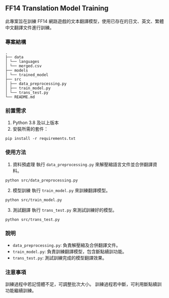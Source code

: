 ## FF14 Translation Model Training
此專案旨在訓練 FF14 網路遊戲的文本翻譯模型，使用已存在的日文、英文、繁體中文翻譯文件進行訓練。

### 專案結構
```
.
├── data
│ └── languages
│ └── merged.csv
├── models
│ └── trained_model
├── src
│ ├── data_preprocessing.py
│ ├── train_model.py
│ └── trans_test.py
└── README.md
```


### 前置需求

1. Python 3.8 及以上版本
2. 安裝所需的套件：
```
pip install -r requirements.txt
```


### 使用方法

1. 資料預處理
執行 `data_preprocessing.py` 來解壓縮語言文件並合併翻譯資料。
```
python src/data_preprocessing.py
```

2. 模型訓練
執行 `train_model.py` 來訓練翻譯模型。
```
python src/train_model.py
```

3. 測試翻譯
執行 `trans_test.py` 來測試訓練好的模型。
```
python src/trans_test.py
```


### 說明
* `data_preprocessing.py`: 負責解壓縮及合併翻譯文件。
* `train_model.py`: 負責訓練翻譯模型，包含斷點續訓功能。
* `trans_test.py`: 測試訓練完成的模型翻譯效果。


### 注意事項
訓練過程中若記憶體不足，可調整批次大小。
訓練過程若中斷，可利用斷點續訓功能繼續訓練。